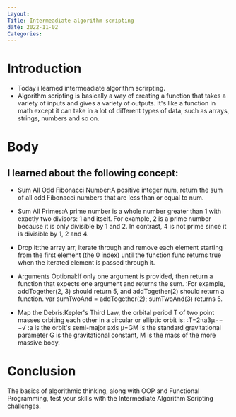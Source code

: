 ```yaml
---
Layout:
Title: Intermeadiate algorithm scripting 
date: 2022-11-02
Categories:
---
```


# Introduction
- Today i learned intermeadiate algorithm scrirpting. 
- Algorithm scripting is basically a way of creating a function that takes a variety of inputs and gives a variety of outputs. It's like a function in math except it can take in a lot of different types of data, such as arrays, strings, numbers and so on.

# Body
## I learned about the following concept:
- Sum All Odd Fibonacci Number:A positive integer num, return the sum of all odd Fibonacci numbers that are less than or equal to num.
- Sum All Primes:A prime number is a whole number greater than 1 with exactly two divisors: 1 and itself. For example, 2 is a 
prime number because it is only divisible by 1 and 2. In contrast, 4 is not prime since it is divisible by 1, 2 and 4.
- Drop it:the array arr, iterate through and remove each element starting from the first element (the 0 index) until the function func returns true when the iterated element is passed through it.
- Arguments Optional:If only one argument is provided, then return a function that expects one argument and returns the sum.
                    :For example, addTogether(2, 3) should return 5, and addTogether(2) should return a function.
                  var sumTwoAnd = addTogether(2);
                  sumTwoAnd(3) returns 5.

- Map the Debris:Kepler's Third Law, the orbital period  T  of two point masses orbiting each other in a circular or elliptic orbit is:
          :T=2πa3μ−−−√
       :a  is the orbit's semi-major axis
        μ=GM  is the standard gravitational parameter
        G  is the gravitational constant,
        M  is the mass of the more massive body.

 # Conclusion
 The basics of algorithmic thinking, along with OOP and Functional Programming, test your skills with the Intermediate Algorithm Scripting challenges.       




                  

                     









